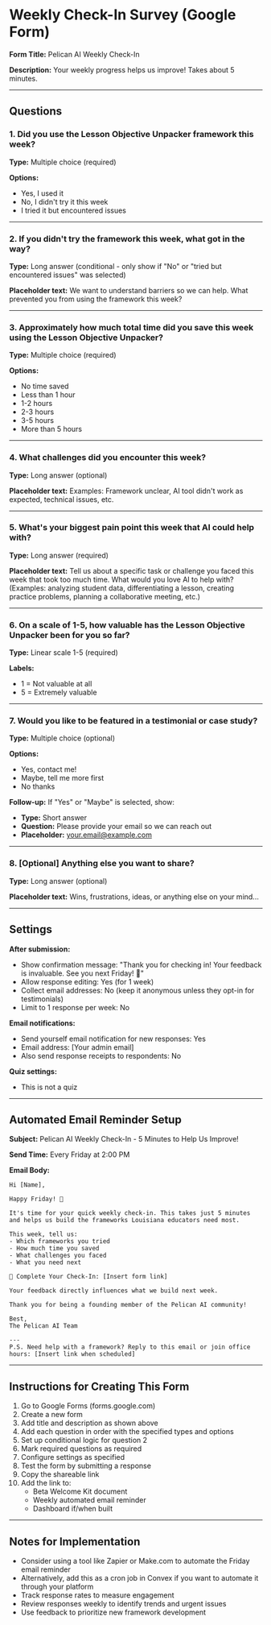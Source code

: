 # Weekly Check-In Survey (Google Form)

**Form Title:** Pelican AI Weekly Check-In

**Description:** Your weekly progress helps us improve! Takes about 5 minutes.

---

## Questions

### 1. Did you use the Lesson Objective Unpacker framework this week?
**Type:** Multiple choice (required)

**Options:**
- Yes, I used it
- No, I didn't try it this week
- I tried it but encountered issues

---

### 2. If you didn't try the framework this week, what got in the way?
**Type:** Long answer (conditional - only show if "No" or "tried but encountered issues" was selected)

**Placeholder text:** We want to understand barriers so we can help. What prevented you from using the framework this week?

---

### 3. Approximately how much total time did you save this week using the Lesson Objective Unpacker?
**Type:** Multiple choice (required)

**Options:**
- No time saved
- Less than 1 hour
- 1-2 hours
- 2-3 hours
- 3-5 hours
- More than 5 hours

---

### 4. What challenges did you encounter this week?
**Type:** Long answer (optional)

**Placeholder text:** Examples: Framework unclear, AI tool didn't work as expected, technical issues, etc.

---

### 5. What's your biggest pain point this week that AI could help with?
**Type:** Long answer (required)

**Placeholder text:** Tell us about a specific task or challenge you faced this week that took too much time. What would you love AI to help with? (Examples: analyzing student data, differentiating a lesson, creating practice problems, planning a collaborative meeting, etc.)

---

### 6. On a scale of 1-5, how valuable has the Lesson Objective Unpacker been for you so far?
**Type:** Linear scale 1-5 (required)

**Labels:**
- 1 = Not valuable at all
- 5 = Extremely valuable

---

### 7. Would you like to be featured in a testimonial or case study?
**Type:** Multiple choice (optional)

**Options:**
- Yes, contact me!
- Maybe, tell me more first
- No thanks

**Follow-up:** If "Yes" or "Maybe" is selected, show:
- **Type:** Short answer
- **Question:** Please provide your email so we can reach out
- **Placeholder:** your.email@example.com

---

### 8. [Optional] Anything else you want to share?
**Type:** Long answer (optional)

**Placeholder text:** Wins, frustrations, ideas, or anything else on your mind...

---

## Settings

**After submission:**
- Show confirmation message: "Thank you for checking in! Your feedback is invaluable. See you next Friday! 🎉"
- Allow response editing: Yes (for 1 week)
- Collect email addresses: No (keep it anonymous unless they opt-in for testimonials)
- Limit to 1 response per week: No

**Email notifications:**
- Send yourself email notification for new responses: Yes
- Email address: [Your admin email]
- Also send response receipts to respondents: No

**Quiz settings:**
- This is not a quiz

---

## Automated Email Reminder Setup

**Subject:** Pelican AI Weekly Check-In - 5 Minutes to Help Us Improve!

**Send Time:** Every Friday at 2:00 PM

**Email Body:**
```
Hi [Name],

Happy Friday! 🎉

It's time for your quick weekly check-in. This takes just 5 minutes and helps us build the frameworks Louisiana educators need most.

This week, tell us:
- Which frameworks you tried
- How much time you saved
- What challenges you faced
- What you need next

🔗 Complete Your Check-In: [Insert form link]

Your feedback directly influences what we build next week.

Thank you for being a founding member of the Pelican AI community!

Best,
The Pelican AI Team

---
P.S. Need help with a framework? Reply to this email or join office hours: [Insert link when scheduled]
```

---

## Instructions for Creating This Form

1. Go to Google Forms (forms.google.com)
2. Create a new form
3. Add title and description as shown above
4. Add each question in order with the specified types and options
5. Set up conditional logic for question 2
6. Mark required questions as required
7. Configure settings as specified
8. Test the form by submitting a response
9. Copy the shareable link
10. Add the link to:
    - Beta Welcome Kit document
    - Weekly automated email reminder
    - Dashboard if/when built

---

## Notes for Implementation

- Consider using a tool like Zapier or Make.com to automate the Friday email reminder
- Alternatively, add this as a cron job in Convex if you want to automate it through your platform
- Track response rates to measure engagement
- Review responses weekly to identify trends and urgent issues
- Use feedback to prioritize new framework development


